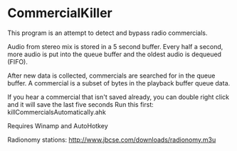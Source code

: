 # CommercialKiller
This program is an attempt to detect and bypass radio commercials.

Audio from stereo mix is stored in a 5 second buffer.
Every half a second, more audio is put into the queue buffer and the oldest audio is dequeued (FIFO).  

After new data is collected, commercials are searched for in the queue buffer.  A commercial is a subset of bytes in the playback buffer queue data.

If you hear a commercial that isn't saved already, you can double right click and it will save the last five seconds
Run this first: killCommercialsAutomatically.ahk

Requires Winamp and AutoHotkey

Radionomy stations: http://www.jbcse.com/downloads/radionomy.m3u
